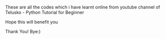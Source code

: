 These are all the codes which i have learnt online from youtube channel of Telusko - Python Tutorial for Beginner

Hope this will benefit you

Thank You!
Bye:)
